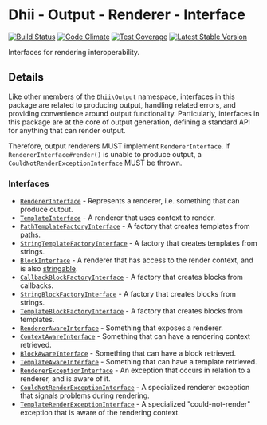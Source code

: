 # Dhii - Output - Renderer - Interface
[![Build Status](https://travis-ci.org/Dhii/output-renderer-interface.svg?branch=develop)](https://travis-ci.org/Dhii/output-renderer-interface)
[![Code Climate](https://codeclimate.com/github/Dhii/output-renderer-interface/badges/gpa.svg)](https://codeclimate.com/github/Dhii/output-renderer-interface)
[![Test Coverage](https://codeclimate.com/github/Dhii/output-renderer-interface/badges/coverage.svg)](https://codeclimate.com/github/Dhii/output-renderer-interface/coverage)
[![Latest Stable Version](https://poser.pugx.org/dhii/output-renderer-interface/version)](https://packagist.org/packages/dhii/output-renderer-interface)

Interfaces for rendering interoperability.

## Details
Like other members of the `Dhii\Output` namespace, interfaces in this package
are related to producing output, handling related errors, and providing
convenience around output functionality. Particularly, interfaces in this
package are at the core of output generation, defining a standard API for
anything that can render output.

Therefore, output renderers MUST implement `RendererInterface`. If
`RendererInterface#render()` is unable to produce output,
a `CouldNotRenderExceptionInterface` MUST be thrown.

### Interfaces
- [`RendererInterface`] - Represents a renderer, i.e. something that can produce output.
- [`TemplateInterface`] - A renderer that uses context to render.
- [`PathTemplateFactoryInterface`] - A factory that creates templates from paths.
- [`StringTemplateFactoryInterface`] - A factory that creates templates from strings.
- [`BlockInterface`] - A renderer that has access to the render context, and is also [stringable].
- [`CallbackBlockFactoryInterface`] - A factory that creates blocks from callbacks.
- [`StringBlockFactoryInterface`] - A factory that creates blocks from strings.
- [`TemplateBlockFactoryInterface`] - A factory that creates blocks from templates.
- [`RendererAwareInterface`] - Something that exposes a renderer.
- [`ContextAwareInterface`] - Something that can have a rendering context retrieved.
- [`BlockAwareInterface`] - Something that can have a block retrieved.
- [`TemplateAwareInterface`] - Something that can have a template retrieved.
- [`RendererExceptionInterface`] - An exception that occurs in relation to a renderer, and is aware of it.
- [`CouldNotRenderExceptionInterface`] - A specialized renderer exception that signals problems during rendering.
- [`TemplateRenderExceptionInterface`] - A specialized "could-not-render" exception that is aware
of the rendering context.



[Dhii]:                                 https://github.com/Dhii/dhii
[stringable]:                           https://github.com/Dhii/stringable-interface

[`RendererInterface`]:                  src/RendererInterface.php
[`TemplateInterface`]:                  src/Template/TemplateInterface.php
[`PathTemplateFactoryInterface`]:       src/Template/PathTemplateFactoryInterface.php
[`StringTemplateFactoryInterface`]:     src/Template/StringTemplateFactoryInterface.php
[`BlockInterface`]:                     src/Block/BlockInterface.php
[`CallbackBlockFactoryInterface`]:      src/Block/BlockFactoryInterface.php
[`StringBlockFactoryInterface`]:        src/Block/StringBlockFactoryInterface.php
[`TemplateBlockFactoryInterface`]:      src/Block/TemplateBlockFactoryInterface.php
[`RendererAwareInterface`]:             src/RendererAwareInterface.php
[`ContextAwareInterface`]:              src/ContextAwareInterface.php
[`BlockAwareInterface`]:                src/Block/BlockAwareInterface.php
[`TemplateAwareInterface`]:             src/Template/TemplateAwareInterface.php
[`RendererExceptionInterface`]:         src/Exception/RendererExceptionInterface.php
[`CouldNotRenderExceptionInterface`]:   src/Exception/CouldNotRenderExceptionInterface.php
[`TemplateRenderExceptionInterface`]:   src/Exception/ContextRenderExceptionInterface.php
